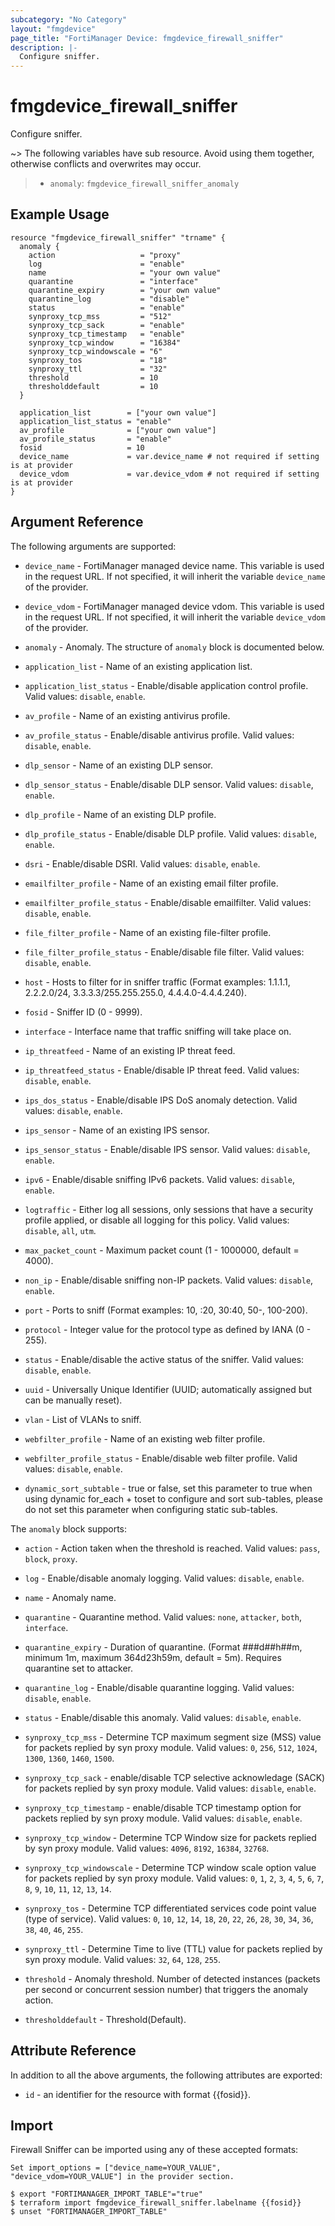 ```yaml
---
subcategory: "No Category"
layout: "fmgdevice"
page_title: "FortiManager Device: fmgdevice_firewall_sniffer"
description: |-
  Configure sniffer.
---
```


# fmgdevice_firewall_sniffer
Configure sniffer.

~> The following variables have sub resource. Avoid using them together, otherwise conflicts and overwrites may occur.
>- `anomaly`: `fmgdevice_firewall_sniffer_anomaly`



## Example Usage

```hcl
resource "fmgdevice_firewall_sniffer" "trname" {
  anomaly {
    action                   = "proxy"
    log                      = "enable"
    name                     = "your own value"
    quarantine               = "interface"
    quarantine_expiry        = "your own value"
    quarantine_log           = "disable"
    status                   = "enable"
    synproxy_tcp_mss         = "512"
    synproxy_tcp_sack        = "enable"
    synproxy_tcp_timestamp   = "enable"
    synproxy_tcp_window      = "16384"
    synproxy_tcp_windowscale = "6"
    synproxy_tos             = "18"
    synproxy_ttl             = "32"
    threshold                = 10
    thresholddefault         = 10
  }

  application_list        = ["your own value"]
  application_list_status = "enable"
  av_profile              = ["your own value"]
  av_profile_status       = "enable"
  fosid                   = 10
  device_name             = var.device_name # not required if setting is at provider
  device_vdom             = var.device_vdom # not required if setting is at provider
}
```

## Argument Reference


The following arguments are supported:

* `device_name` - FortiManager managed device name. This variable is used in the request URL. If not specified, it will inherit the variable `device_name` of the provider.
* `device_vdom` - FortiManager managed device vdom. This variable is used in the request URL. If not specified, it will inherit the variable `device_vdom` of the provider.

* `anomaly` - Anomaly. The structure of `anomaly` block is documented below.
* `application_list` - Name of an existing application list.
* `application_list_status` - Enable/disable application control profile. Valid values: `disable`, `enable`.

* `av_profile` - Name of an existing antivirus profile.
* `av_profile_status` - Enable/disable antivirus profile. Valid values: `disable`, `enable`.

* `dlp_sensor` - Name of an existing DLP sensor.
* `dlp_sensor_status` - Enable/disable DLP sensor. Valid values: `disable`, `enable`.

* `dlp_profile` - Name of an existing DLP profile.
* `dlp_profile_status` - Enable/disable DLP profile. Valid values: `disable`, `enable`.

* `dsri` - Enable/disable DSRI. Valid values: `disable`, `enable`.

* `emailfilter_profile` - Name of an existing email filter profile.
* `emailfilter_profile_status` - Enable/disable emailfilter. Valid values: `disable`, `enable`.

* `file_filter_profile` - Name of an existing file-filter profile.
* `file_filter_profile_status` - Enable/disable file filter. Valid values: `disable`, `enable`.

* `host` - Hosts to filter for in sniffer traffic (Format examples: 1.1.1.1, 2.2.2.0/24, 3.3.3.3/255.255.255.0, 4.4.4.0-4.4.4.240).
* `fosid` - Sniffer ID (0 - 9999).
* `interface` - Interface name that traffic sniffing will take place on.
* `ip_threatfeed` - Name of an existing IP threat feed.
* `ip_threatfeed_status` - Enable/disable IP threat feed. Valid values: `disable`, `enable`.

* `ips_dos_status` - Enable/disable IPS DoS anomaly detection. Valid values: `disable`, `enable`.

* `ips_sensor` - Name of an existing IPS sensor.
* `ips_sensor_status` - Enable/disable IPS sensor. Valid values: `disable`, `enable`.

* `ipv6` - Enable/disable sniffing IPv6 packets. Valid values: `disable`, `enable`.

* `logtraffic` - Either log all sessions, only sessions that have a security profile applied, or disable all logging for this policy. Valid values: `disable`, `all`, `utm`.

* `max_packet_count` - Maximum packet count (1 - 1000000, default = 4000).
* `non_ip` - Enable/disable sniffing non-IP packets. Valid values: `disable`, `enable`.

* `port` - Ports to sniff (Format examples: 10, :20, 30:40, 50-, 100-200).
* `protocol` - Integer value for the protocol type as defined by IANA (0 - 255).
* `status` - Enable/disable the active status of the sniffer. Valid values: `disable`, `enable`.

* `uuid` - Universally Unique Identifier (UUID; automatically assigned but can be manually reset).
* `vlan` - List of VLANs to sniff.
* `webfilter_profile` - Name of an existing web filter profile.
* `webfilter_profile_status` - Enable/disable web filter profile. Valid values: `disable`, `enable`.

* `dynamic_sort_subtable` - true or false, set this parameter to true when using dynamic for_each + toset to configure and sort sub-tables, please do not set this parameter when configuring static sub-tables.

The `anomaly` block supports:

* `action` - Action taken when the threshold is reached. Valid values: `pass`, `block`, `proxy`.

* `log` - Enable/disable anomaly logging. Valid values: `disable`, `enable`.

* `name` - Anomaly name.
* `quarantine` - Quarantine method. Valid values: `none`, `attacker`, `both`, `interface`.

* `quarantine_expiry` - Duration of quarantine. (Format ###d##h##m, minimum 1m, maximum 364d23h59m, default = 5m). Requires quarantine set to attacker.
* `quarantine_log` - Enable/disable quarantine logging. Valid values: `disable`, `enable`.

* `status` - Enable/disable this anomaly. Valid values: `disable`, `enable`.

* `synproxy_tcp_mss` - Determine TCP maximum segment size (MSS) value for packets replied by syn proxy module. Valid values: `0`, `256`, `512`, `1024`, `1300`, `1360`, `1460`, `1500`.

* `synproxy_tcp_sack` - enable/disable TCP selective acknowledage (SACK) for packets replied by syn proxy module. Valid values: `disable`, `enable`.

* `synproxy_tcp_timestamp` - enable/disable TCP timestamp option for packets replied by syn proxy module. Valid values: `disable`, `enable`.

* `synproxy_tcp_window` - Determine TCP Window size for packets replied by syn proxy module. Valid values: `4096`, `8192`, `16384`, `32768`.

* `synproxy_tcp_windowscale` - Determine TCP window scale option value for packets replied by syn proxy module. Valid values: `0`, `1`, `2`, `3`, `4`, `5`, `6`, `7`, `8`, `9`, `10`, `11`, `12`, `13`, `14`.

* `synproxy_tos` - Determine TCP differentiated services code point value (type of service). Valid values: `0`, `10`, `12`, `14`, `18`, `20`, `22`, `26`, `28`, `30`, `34`, `36`, `38`, `40`, `46`, `255`.

* `synproxy_ttl` - Determine Time to live (TTL) value for packets replied by syn proxy module. Valid values: `32`, `64`, `128`, `255`.

* `threshold` - Anomaly threshold. Number of detected instances (packets per second or concurrent session number) that triggers the anomaly action.
* `thresholddefault` - Threshold(Default).


## Attribute Reference

In addition to all the above arguments, the following attributes are exported:
* `id` - an identifier for the resource with format {{fosid}}.

## Import

Firewall Sniffer can be imported using any of these accepted formats:
```
Set import_options = ["device_name=YOUR_VALUE", "device_vdom=YOUR_VALUE"] in the provider section.

$ export "FORTIMANAGER_IMPORT_TABLE"="true"
$ terraform import fmgdevice_firewall_sniffer.labelname {{fosid}}
$ unset "FORTIMANAGER_IMPORT_TABLE"
```

